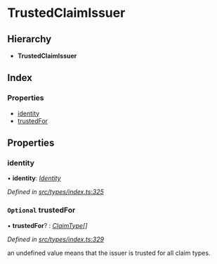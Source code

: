# TrustedClaimIssuer

## Hierarchy

* **TrustedClaimIssuer**

## Index

### Properties

* [identity](trustedclaimissuer.md#identity)
* [trustedFor](trustedclaimissuer.md#optional-trustedfor)

## Properties

### identity

• **identity**: [_Identity_](../classes/identity.md)

_Defined in_ [_src/types/index.ts:325_](https://github.com/PolymathNetwork/polymesh-sdk/blob/7362b318/src/types/index.ts#L325)

### `Optional` trustedFor

• **trustedFor**? : [_ClaimType_](../enums/claimtype.md)_\[\]_

_Defined in_ [_src/types/index.ts:329_](https://github.com/PolymathNetwork/polymesh-sdk/blob/7362b318/src/types/index.ts#L329)

an undefined value means that the issuer is trusted for all claim types.

